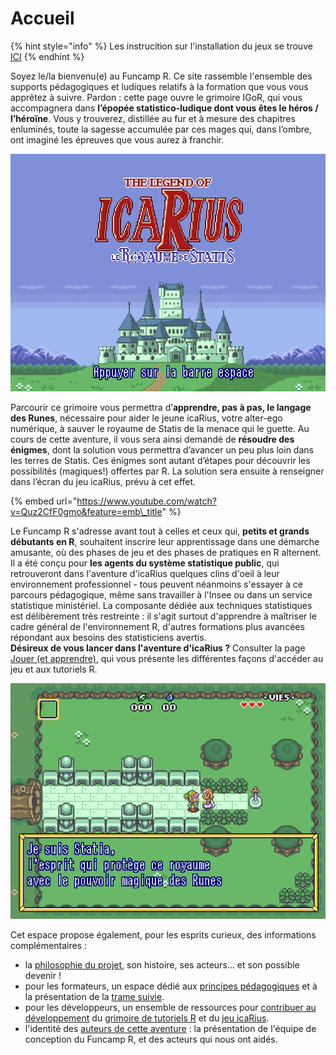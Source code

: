 # Accueil

{% hint style="info" %}
Les instrucition sur l'installation du jeux se trouve [ICI](https://docs.funcamp.sspcloud.fr/demarage_rapide)
{% endhint %}

Soyez le/la bienvenu\(e\) au Funcamp R. Ce site rassemble l'ensemble des supports pédagogiques et ludiques relatifs à la formation que vous vous apprêtez à suivre. Pardon : cette page ouvre le grimoire IGoR, qui vous accompagnera dans **l’épopée statistico-ludique dont vous êtes le héros / l’héroïne**. Vous y trouverez, distillée au fur et à mesure des chapitres enluminés, toute la sagesse accumulée par ces mages qui, dans l’ombre, ont imaginé les épreuves que vous aurez à franchir.  
 

![](.gitbook/assets/icarius_startscreen%20%281%29.png)

Parcourir ce grimoire vous permettra d’**apprendre, pas à pas, le langage des Runes**, nécessaire pour aider le jeune icaRius, votre alter-ego numérique, à sauver le royaume de Statis de la menace qui le guette. Au cours de cette aventure, il vous sera ainsi demandé de **résoudre des énigmes**, dont la solution vous permettra d’avancer un peu plus loin dans les terres de Statis. Ces énigmes sont autant d’étapes pour découvrir les possibilités \(magiques!\) offertes par R. La solution sera ensuite à renseigner dans l’écran du jeu icaRius, prévu à cet effet.

{% embed url="https://www.youtube.com/watch?v=Quz2CfF0gmo&feature=emb\_title" %}

Le Funcamp R s'adresse avant tout à celles et ceux qui, **petits et grands débutants en R**, souhaitent inscrire leur apprentissage dans une démarche amusante, où des phases de jeu et des phases de pratiques en R alternent. Il a été conçu pour **les agents du système statistique public**, qui retrouveront dans l'aventure d'icaRius quelques clins d'oeil à leur environnement professionnel - tous peuvent néanmoins s'essayer à ce parcours pédagogique, même sans travailler à l'Insee ou dans un service statistique ministériel. La composante dédiée aux techniques statistiques est délibèrement très restreinte : il s'agit surtout d'apprendre à maîtriser le cadre général de l'environnement R, d'autres formations plus avancées répondant aux besoins des statisticiens avertis.   
 **Désireux de vous lancer dans l'aventure d'icaRius ?** Consulter la page [Jouer \(et apprendre\)](demarage_rapide.md), qui vous présente les différentes façons d'accéder au jeu et aux tutoriels R.  

![](.gitbook/assets/icarius-visuel-a%20%281%29.png)

 Cet espace propose également, pour les esprits curieux, des informations complémentaires :

* la [philosophie du projet](philosophie.md), son histoire, ses acteurs... et son possible devenir ! 
* pour les formateurs, un espace dédié aux [principes pédagogiques](formateurs_2/formateurs_1.md) et à la présentation de la [trame suivie](formateurs_2/). 
* pour les développeurs, un ensemble de ressources pour [contribuer au développement](contributeurs_1/) du [grimoire de tutoriels R](contributeurs_1/contributeurs_2.md) et du [jeu icaRius](contributeurs_1/contributeurs_3.md).
* l'identité des [auteurs de cette aventure](credits.md) : la présentation de l'équipe de conception du Funcamp R, et des acteurs qui nous ont aidés.

